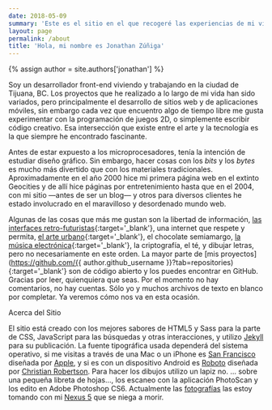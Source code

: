 ```yaml
---
date: 2018-05-09
summary: 'Este es el sitio en el que recogeré las experiencias de mi vida diaria. Si quieres saber por qué hice este sitio puedes leer  <a href="#!">el primer artículo</a> y si te preguntas quién soy ahí va algo de información.'
layout: page
permalink: /about
title: 'Hola, mi nombre es Jonathan Zúñiga'
---
```


{% assign author = site.authors['jonathan'] %}

Soy un desarrollador front-end viviendo y trabajando en la ciudad de Tijuana, BC. Los proyectos que he realizado a lo largo de mi vida han sido variados, pero principalmente el desarrollo de sitios web y de aplicaciones móviles, sin embargo cada vez que encuentro algo de tiempo libre me gusta experimentar con la programación de juegos 2D, o simplemente escribir código creativo. Esa intersección que existe entre el arte y la tecnología es la que siempre he encontrado fascinante.

Antes de estar expuesto a los microprocesadores, tenía la intención de estudiar diseño gráfico. Sin embargo, hacer cosas con los *bits* y los *bytes* es mucho más divertido que con los materiales tradicionales. Aproximadamente en el año 2000 hice mi primera página web en el extinto Geocities y de allí hice páginas por entretenimiento hasta que en el 2004, con mi sitio —antes de ser un blog— y otros para diversos clientes he estado involucrado en el maravilloso y desordenado mundo web.

Algunas de las cosas que más me gustan son la libertad de información, [las interfaces retro-futuristas](https://www.youtube.com/watch?v=2ywWFvjE-yU){:target='_blank'}, una internet que respete y permita, [el arte urbano](https://www.youtube.com/watch?v=gmu_RByhlGw){:target='_blank'}, el chocolate semiamargo, [la música electrónica](https://www.youtube.com/watch?v=RbxZmcQWWgE){:target='_blank'}, la criptografía, el té, y dibujar letras, pero no necesariamente en este orden. La mayor parte de [mis proyectos](https://github.com/{{ author.github_username }}?tab=repositories){:target='_blank'} son de código abierto y los puedes encontrar en GitHub. Gracias por leer, quienquiera que seas. Por el momento no hay comentarios, no hay cuentas. Sólo yo y muchos archivos de texto en blanco por completar. Ya veremos cómo nos va en esta ocasión.

<p class="smcaps ta-center hr-middle">Acerca del Sitio</p>

<p class="md-cols-2 fs-sm">
	El sitio está creado con los mejores sabores de HTML5 y Sass para la parte de CSS, JavaScript para las búsquedas y otras interacciones, y utilizo <a href="https://jekyllrb.com/" target="_blank">Jekyll</a> para su publicación. La fuente tipográfica usada dependerá del sistema operativo, si me visitas a través de una Mac o un iPhone es <a href="https://developer.apple.com/fonts/">San Francisco</a> diseñada por <a href="https://www.apple.com/">Apple</a>, y si es con un dispositivo Android es <a href="https://fonts.google.com/specimen/Roboto" target="_blank">Roboto</a> diseñada por <a href="http://christianrobertson.com/" target="_blank">Christian Robertson</a>. Para hacer los dibujos utilizo un lapiz no. ... sobre una pequeña libreta de hojas..., los escaneo con la aplicación PhotoScan y los edito en Adobe Photoshop CS6. Actualmente las <a href="https://www.flickr.com/photos/{{ author.flickr_username }}" target="_blank">fotografías</a> las estoy tomando con mi <a href="https://web.archive.org/web/20150905053915/http://www.google.com/nexus/5/" target="_blank">Nexus 5</a> que se niega a morir.
</p>
